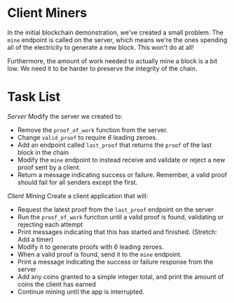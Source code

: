 # Client Miners

In the initial blockchain demonstration, we've created a small problem.  The `mine` endpoint is called on the server, which means we're the ones spending all of the electricity to generate a new block.  This won't do at all!

Furthermore, the amount of work needed to actually mine a block is a bit low.  We need it to be harder to preserve the integrity of the chain.


# Task List

*Server*
Modify the server we created to:
* Remove the `proof_of_work` function from the server.
* Change `valid_proof` to require *6* leading zeroes.
* Add an endpoint called `last_proof` that returns the `proof` of the last block in the chain
* Modify the `mine` endpoint to instead receive and validate or reject a new proof sent by a client.
* Return a message indicating success or failure.  Remember, a valid proof should fail for all senders except the first.

*Client Mining*
Create a client application that will:
* Request the latest proof from the `last_proof` endpoint on the server
* Run the `proof_of_work` function until a valid proof is found, validating or rejecting each attempt
* Print messages indicating that this has started and finished.  (Stretch: Add a timer)
* Modify it to generate proofs with *6* leading zeroes.
* When a valid proof is found, send it to the `mine` endpoint.  
* Print a message indicating the success or failure response from the server
* Add any coins granted to a simple integer total, and print the amount of coins the client has earned
* Continue mining until the app is interrupted.
